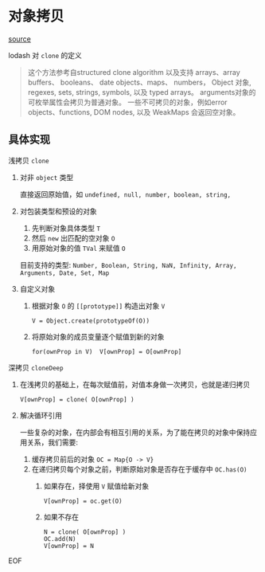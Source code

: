 # 对象拷贝

[source](../lang/clone)


lodash 对 `clone` 的定义

> 这个方法参考自structured clone algorithm 以及支持 arrays、array buffers、 booleans、 date objects、maps、 numbers， Object 对象, regexes, sets, strings, symbols, 以及 typed arrays。 arguments对象的可枚举属性会拷贝为普通对象。 一些不可拷贝的对象，例如error objects、functions, DOM nodes, 以及 WeakMaps 会返回空对象。

## 具体实现

浅拷贝 `clone`

1. 对非 `object` 类型
   
   直接返回原始值，如 `undefined, null, number, boolean, string, `

2. 对包装类型和预设的对象
   
    1. 先判断对象具体类型 `T`
    2. 然后 `new` 出匹配的空对象 `O`
    3. 用原始对象的值 `TVal` 来赋值 `O` 
       
   目前支持的类型: 
   `Number, Boolean, String, NaN, Infinity, Array, Arguments, Date, Set, Map`
    
3. 自定义对象
   
    1. 根据对象 `O` 的 `[[prototype]]` 构造出对象 `V`
       
         `V = Object.create(prototypeOf(O))`       

    2. 将原始对象的成员变量逐个赋值到新的对象
   
         `for(ownProp in V)  V[ownProp] = O[ownProp]`
   
深拷贝 `cloneDeep`

1. 在浅拷贝的基础上，在每次赋值前，对值本身做一次拷贝，也就是递归拷贝
   
   `V[ownProp] = clone( O[ownProp] )`
   
2. 解决循环引用
   
    一些复杂的对象，在内部会有相互引用的关系，为了能在拷贝的对象中保持应用关系，我们需要:
      
   1. 缓存拷贝前后的对象 `OC = Map{O -> V}`
   2. 在递归拷贝每个对象之前，判断原始对象是否存在于缓存中 `OC.has(O)`
      1. 如果存在，择使用 `V` 赋值给新对象

         `V[ownProp] = oc.get(O)`         

      2. 如果不存在
         ```
         N = clone( O[ownProp] )
         OC.add(N)
         V[ownProp] = N 
         ```

EOF